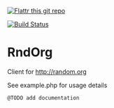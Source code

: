 [![Flattr this git repo](http://api.flattr.com/button/flattr-badge-large.png)](https://flattr.com/submit/auto?user_id=pierre111&url=https://github.com/pklink/RndOrg&title=RndOrg&language=&tags=github&category=software)

[![Build Status](https://travis-ci.org/pklink/RndOrg.png?branch=master)](https://travis-ci.org/pklink/RndOrg)

# RndOrg

Client for http://random.org

See example.php for usage details

    @TODO add documentation